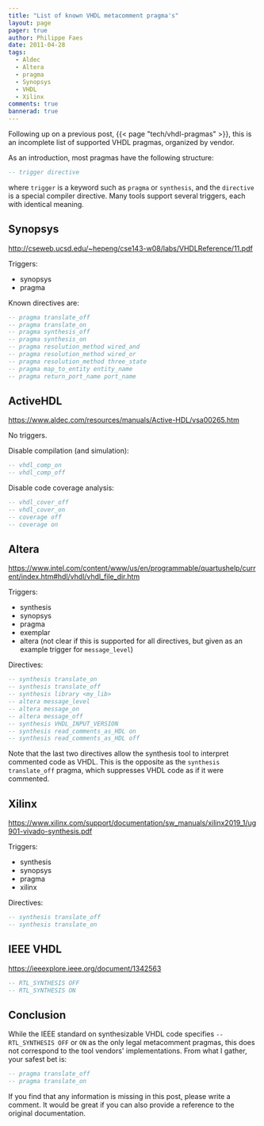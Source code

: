 ```yaml
---
title: "List of known VHDL metacomment pragma's"
layout: page 
pager: true
author: Philippe Faes
date: 2011-04-28
tags: 
  - Aldec
  - Altera
  - pragma
  - Synopsys
  - VHDL
  - Xilinx
comments: true
bannerad: true
---
```



Following up on a previous post, {{< page "tech/vhdl-pragmas" >}}, this is an incomplete list of supported VHDL pragmas, organized by vendor.

As an introduction, most pragmas have the following structure:

```vhdl
-- trigger directive
```

where `trigger` is a keyword such as `pragma` or `synthesis`, and the `directive` is a special compiler directive.
Many tools support several triggers, each with identical meaning.

## Synopsys

<http://cseweb.ucsd.edu/~hepeng/cse143-w08/labs/VHDLReference/11.pdf>

Triggers:

* synopsys
* pragma

Known directives are:

```vhdl
-- pragma translate_off
-- pragma translate_on
-- pragma synthesis_off
-- pragma synthesis_on
-- pragma resolution_method wired_and
-- pragma resolution_method wired_or
-- pragma resolution_method three_state 
-- pragma map_to_entity entity_name
-- pragma return_port_name port_name
```

## ActiveHDL

<https://www.aldec.com/resources/manuals/Active-HDL/vsa00265.htm> 

No triggers.

Disable compilation (and simulation):

```vhdl
-- vhdl_comp_on
-- vhdl_comp_off
```

Disable code coverage analysis:

```vhdl
-- vhdl_cover_off
-- vhdl_cover_on
-- coverage off
-- coverage on
```

## Altera

<https://www.intel.com/content/www/us/en/programmable/quartushelp/current/index.htm#hdl/vhdl/vhdl_file_dir.htm> 

Triggers:

* synthesis
* synopsys
* pragma
* exemplar
* altera  (not clear if this is supported for all directives, but given as an example trigger for `message_level`)


Directives:

```vhdl
-- synthesis translate_on
-- synthesis translate_off
-- synthesis library <my_lib>
-- altera message_level
-- altera message_on
-- altera message_off
-- synthesis VHDL_INPUT_VERSION
-- synthesis read_comments_as_HDL on
-- synthesis read_comments_as_HDL off
```

Note that the last two directives allow the synthesis tool to interpret commented code as VHDL. This is the opposite as the `synthesis translate_off` pragma, which suppresses VHDL code as if it were commented.

## Xilinx

<https://www.xilinx.com/support/documentation/sw_manuals/xilinx2019_1/ug901-vivado-synthesis.pdf> 

Triggers:

* synthesis
* synopsys
* pragma
* xilinx

Directives:

```vhdl
-- synthesis translate_off
-- synthesis translate_on
```

## IEEE VHDL

<https://ieeexplore.ieee.org/document/1342563>

```vhdl
-- RTL_SYNTHESIS OFF
-- RTL_SYNTHESIS ON
```

## Conclusion

While the IEEE standard on synthesizable VHDL code specifies `-- RTL_SYNTHESIS OFF` or `ON` as the only legal metacomment pragmas, this does not correspond to the tool vendors' implementations. From what I gather, your safest bet is:

```vhdl
-- pragma translate_off
-- pragma translate_on
```

If you find that any information is missing in this post, please write a comment. It would be great if you can also provide a reference to the original documentation.
